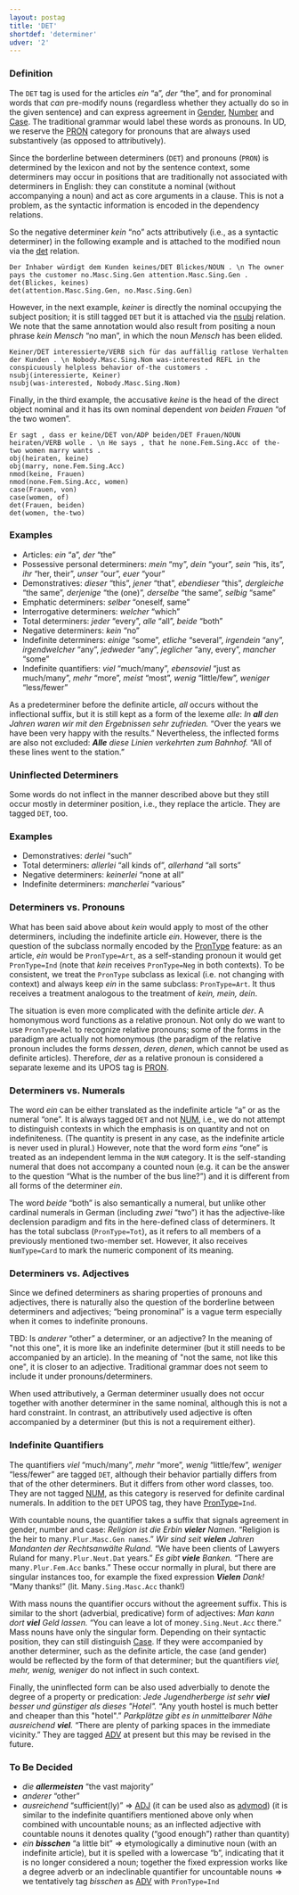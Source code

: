 ```yaml
---
layout: postag
title: 'DET'
shortdef: 'determiner'
udver: '2'
---
```


### Definition

The `DET` tag is used for the articles _ein_ “a”, _der_ “the”, and for pronominal words that _can_ pre-modify nouns
(regardless whether they actually do so in the given sentence) and can express agreement in [Gender](), [Number]()
and [Case](). The traditional grammar would label these words as pronouns. In UD, we reserve the [PRON]() category
for pronouns that are always used substantively (as opposed to attributively).

Since the borderline between determiners (`DET`) and pronouns (`PRON`) is determined by the lexicon and not by the
sentence context, some determiners may occur in positions that are traditionally not associated with determiners in
English: they can constitute a nominal (without accompanying a noun) and act as core arguments in a clause. This is
not a problem, as the syntactic information is encoded in the dependency relations.

So the negative determiner _kein_ “no” acts attributively (i.e., as a syntactic determiner) in the following example
and is attached to the modified noun via the [det]() relation.

~~~ sdparse
Der Inhaber würdigt dem Kunden keines/DET Blickes/NOUN . \n The owner pays the customer no.Masc.Sing.Gen attention.Masc.Sing.Gen .
det(Blickes, keines)
det(attention.Masc.Sing.Gen, no.Masc.Sing.Gen)
~~~

However, in the next example, _keiner_ is directly the nominal occupying the subject position; it is still tagged `DET`
but it is attached via the [nsubj]() relation. We note that the same annotation would also result from positing a noun
phrase _kein Mensch_ “no man”, in which the noun _Mensch_ has been elided.

~~~ sdparse
Keiner/DET interessierte/VERB sich für das auffällig ratlose Verhalten der Kunden . \n Nobody.Masc.Sing.Nom was-interested REFL in the conspicuously helpless behavior of-the customers .
nsubj(interessierte, Keiner)
nsubj(was-interested, Nobody.Masc.Sing.Nom)
~~~

Finally, in the third example, the accusative _keine_ is the head of the direct object nominal and it has its own
nominal dependent _von beiden Frauen_ “of the two women”.

~~~ sdparse
Er sagt , dass er keine/DET von/ADP beiden/DET Frauen/NOUN heiraten/VERB wolle . \n He says , that he none.Fem.Sing.Acc of the-two women marry wants .
obj(heiraten, keine)
obj(marry, none.Fem.Sing.Acc)
nmod(keine, Frauen)
nmod(none.Fem.Sing.Acc, women)
case(Frauen, von)
case(women, of)
det(Frauen, beiden)
det(women, the-two)
~~~

### Examples

* Articles: _ein_ “a”, _der_ “the”
* Possessive personal determiners: _mein_ “my”, _dein_ “your”, _sein_ “his, its”, _ihr_ “her, their”, _unser_ “our”, _euer_ “your”
* Demonstratives: _dieser_ “this”, _jener_ “that”, _ebendieser_ “this”, _dergleiche_ “the same”, _derjenige_ “the (one)”, _derselbe_ “the same”, _selbig_ “same”
* Emphatic determiners: _selber_ “oneself, same”
* Interrogative determiners: _welcher_ “which”
* Total determiners: _jeder_ “every”, _alle_ “all”, _beide_ “both”
* Negative determiners: _kein_ “no”
* Indefinite determiners: _einige_ “some”, _etliche_ “several”, _irgendein_ “any”, _irgendwelcher_ “any”, _jedweder_ “any”, _jeglicher_ “any, every”, _mancher_ “some”
* Indefinite quantifiers: _viel_ “much/many”, _ebensoviel_ “just as much/many”, _mehr_ “more”, _meist_ “most”<!--but this one may be different from viel because it probably does not occur (so much?) with uncountables-->, _wenig_ “little/few”, _weniger_ “less/fewer”

As a predeterminer before the definite article, _all_ occurs without the inflectional suffix, but it is still kept
as a form of the lexeme _alle_: _In <b>all</b> den Jahren waren wir mit den Ergebnissen sehr zufrieden._
“Over the years we have been very happy with the results.” Nevertheless, the inflected forms are also not excluded:
_<b>Alle</b> diese Linien verkehrten zum Bahnhof._ “All of these lines went to the station.”

### Uninflected Determiners

Some words do not inflect in the manner described above but they still occur mostly in determiner position, i.e.,
they replace the article. They are tagged `DET`, too.

### Examples

* Demonstratives: _derlei_ “such”
* Total determiners: _allerlei_ “all kinds of”, _allerhand_ “all sorts”
* Negative determiners: _keinerlei_ “none at all”
* Indefinite determiners: _mancherlei_ “various”

### Determiners vs. Pronouns

What has been said above about _kein_ would apply to most of the other determiners, including the indefinite article
_ein_. However, there is the question of the subclass normally encoded by the [PronType]() feature: as an article,
_ein_ would be `PronType=Art`, as a self-standing pronoun it would get `PronType=Ind` (note that _kein_ receives
`PronType=Neg` in both contexts). To be consistent, we treat the `PronType` subclass as lexical (i.e. not changing
with context) and always keep _ein_ in the same subclass: `PronType=Art`. It thus receives a treatment analogous
to the treatment of _kein, mein, dein_.

The situation is even more complicated with the definite article _der_. A homonymous word functions as a relative
pronoun. Not only do we want to use `PronType=Rel` to recognize relative pronouns; some of the forms in the paradigm
are actually not homonymous (the paradigm of the relative pronoun includes the forms _dessen_, _deren_, _denen_, which
cannot be used as definite articles). Therefore, _der_ as a relative pronoun is considered a separate lexeme and its
UPOS tag is [PRON]().

### Determiners vs. Numerals

The word _ein_ can be either translated as the indefinite article “a” or as the numeral “one”. It is always tagged
`DET` and not [NUM](), i.e., we do not attempt to distinguish contexts in which the emphasis is on quantity and not
on indefiniteness. (The quantity is present in any case, as the indefinite article is never used in plural.) However,
note that the word form _eins_ “one” is treated as an independent lemma in the `NUM` category. It is the self-standing
numeral that does not accompany a counted noun (e.g. it can be the answer to the question “What is the number of
the bus line?”) and it is different from all forms of the determiner _ein_.

The word _beide_ “both” is also semantically a numeral, but unlike other cardinal numerals in German (including
_zwei_ “two”) it has the adjective-like declension paradigm and fits in the here-defined class of determiners.
It has the total subclass (`PronType=Tot`), as it refers to all members of a previously mentioned two-member set.
However, it also receives `NumType=Card` to mark the numeric component of its meaning.

### Determiners vs. Adjectives

Since we defined determiners as sharing properties of pronouns and adjectives, there is naturally also the question
of the borderline between determiners and adjectives; “being pronominal” is a vague term especially when it comes to
indefinite pronouns.

TBD: Is _anderer_ “other” a determiner, or an adjective? In the meaning of "not this one", it is more like an indefinite
determiner (but it still needs to be accompanied by an article). In the meaning of "not the same, not like this one",
it is closer to an adjective. Traditional grammar does not seem to include it under pronouns/determiners.

When used attributively, a German determiner usually does not occur together with another determiner in the same
nominal, although this is not a hard constraint. In contrast, an attributively used adjective is often accompanied
by a determiner (but this is not a requirement either).

### Indefinite Quantifiers

The quantifiers _viel_ “much/many”, _mehr_ “more”, _wenig_ “little/few”, _weniger_ “less/fewer” are tagged `DET`,
although their behavior partially differs from that of the other determiners. But it differs from other word classes,
too. They are not tagged [NUM](), as this category is reserved for definite cardinal numerals. In addition to the `DET`
UPOS tag, they have [PronType]()`=Ind`.

With countable nouns, the quantifier takes a suffix that signals agreement in gender, number and case:
_Religion ist die Erbin <b>vieler</b> Namen._ “Religion is the heir to many`.Plur.Masc.Gen names`.”
_Wir sind seit <b>vielen</b> Jahren Mandanten der Rechtsanwälte Ruland._ “We have been clients of Lawyers Ruland for many`.Plur.Neut.Dat` years.”
_Es gibt <b>viele</b> Banken._ “There are many`.Plur.Fem.Acc` banks.”
These occur normally in plural, but there are singular instances too, for example the fixed expression _<b>Vielen</b> Dank!_
“Many thanks!” (lit. Many`.Sing.Masc.Acc` thank!)

With mass nouns the quantifier occurs without the agreement suffix. This is similar to the short (adverbial,
predicative) form of adjectives:
_Man kann dort <b>viel</b> Geld lassen._ “You can leave a lot of money`.Sing.Neut.Acc` there.”
Mass nouns have only the singular form. Depending on their syntactic position, they can still distinguish [Case]().
If they were accompanied by another determiner, such as the definite article, the case (and gender) would be reflected
by the form of that determiner; but the quantifiers _viel, mehr, wenig, weniger_ do not inflect in such context.

Finally, the uninflected form can be also used adverbially to denote the degree of a property or predication:
_Jede Jugendherberge ist sehr <b>viel</b> besser und günstiger als dieses "Hotel"._ “Any youth hostel is much better and cheaper than this "hotel".”
_Parkplätze gibt es in unmittelbarer Nähe ausreichend <b>viel</b>._ “There are plenty of parking spaces in the immediate vicinity.”
They are tagged [ADV]() at present but this may be revised in the future.

### To Be Decided

* _die <b>allermeisten</b>_ “the vast majority”
* _anderer_ “other”
* _ausreichend_ “sufficient(ly)” => [ADJ]() (it can be used also as [advmod]()) (it is similar to the indefinite
  quantifiers mentioned above only when combined with uncountable nouns; as an inflected adjective with countable
  nouns it denotes quality (“good enough”) rather than quantity)
* _ein <b>bisschen</b>_ “a little bit” => etymologically a diminutive noun (with an indefinite article), but it is
  spelled with a lowercase “b”, indicating that it is no longer considered a noun; together the fixed expression works
  like a degree adverb or an indeclinable quantifier for uncountable nouns => we tentatively tag _bisschen_ as [ADV]()
  with `PronType=Ind`
